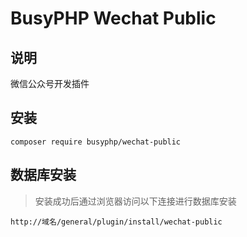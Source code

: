 BusyPHP Wechat Public
===============

## 说明

微信公众号开发插件

## 安装
```
composer require busyphp/wechat-public
```

## 数据库安装
> 安装成功后通过浏览器访问以下连接进行数据库安装
```
http://域名/general/plugin/install/wechat-public
```